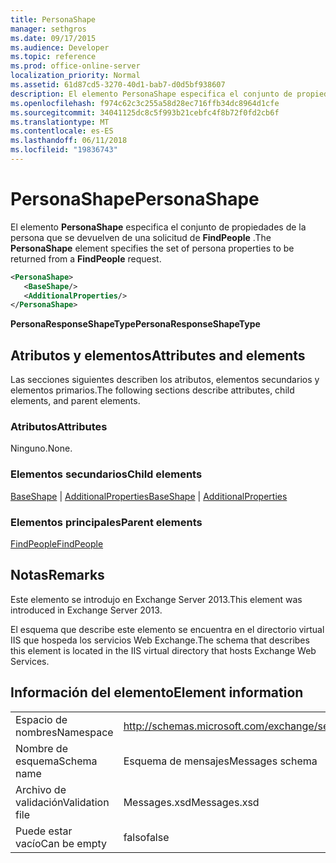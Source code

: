 ```yaml
---
title: PersonaShape
manager: sethgros
ms.date: 09/17/2015
ms.audience: Developer
ms.topic: reference
ms.prod: office-online-server
localization_priority: Normal
ms.assetid: 61d87cd5-3270-40d1-bab7-d0d5bf938607
description: El elemento PersonaShape especifica el conjunto de propiedades de la persona que se devuelven de una solicitud de FindPeople.
ms.openlocfilehash: f974c62c3c255a58d28ec716ffb34dc8964d1cfe
ms.sourcegitcommit: 34041125dc8c5f993b21cebfc4f8b72f0fd2cb6f
ms.translationtype: MT
ms.contentlocale: es-ES
ms.lasthandoff: 06/11/2018
ms.locfileid: "19836743"
---
```

# <a name="personashape"></a><span data-ttu-id="d1452-103">PersonaShape</span><span class="sxs-lookup"><span data-stu-id="d1452-103">PersonaShape</span></span>

<span data-ttu-id="d1452-104">El elemento **PersonaShape** especifica el conjunto de propiedades de la persona que se devuelven de una solicitud de **FindPeople** .</span><span class="sxs-lookup"><span data-stu-id="d1452-104">The **PersonaShape** element specifies the set of persona properties to be returned from a **FindPeople** request.</span></span> 
  
```XML
<PersonaShape>
   <BaseShape/>
   <AdditionalProperties/>
</PersonaShape>
```

 <span data-ttu-id="d1452-105">**PersonaResponseShapeType**</span><span class="sxs-lookup"><span data-stu-id="d1452-105">**PersonaResponseShapeType**</span></span>
## <a name="attributes-and-elements"></a><span data-ttu-id="d1452-106">Atributos y elementos</span><span class="sxs-lookup"><span data-stu-id="d1452-106">Attributes and elements</span></span>

<span data-ttu-id="d1452-107">Las secciones siguientes describen los atributos, elementos secundarios y elementos primarios.</span><span class="sxs-lookup"><span data-stu-id="d1452-107">The following sections describe attributes, child elements, and parent elements.</span></span>
  
### <a name="attributes"></a><span data-ttu-id="d1452-108">Atributos</span><span class="sxs-lookup"><span data-stu-id="d1452-108">Attributes</span></span>

<span data-ttu-id="d1452-109">Ninguno.</span><span class="sxs-lookup"><span data-stu-id="d1452-109">None.</span></span>
  
### <a name="child-elements"></a><span data-ttu-id="d1452-110">Elementos secundarios</span><span class="sxs-lookup"><span data-stu-id="d1452-110">Child elements</span></span>

<span data-ttu-id="d1452-111">[BaseShape](baseshape.md) | [AdditionalProperties](additionalproperties.md)</span><span class="sxs-lookup"><span data-stu-id="d1452-111">[BaseShape](baseshape.md) | [AdditionalProperties](additionalproperties.md)</span></span>
  
### <a name="parent-elements"></a><span data-ttu-id="d1452-112">Elementos principales</span><span class="sxs-lookup"><span data-stu-id="d1452-112">Parent elements</span></span>

[<span data-ttu-id="d1452-113">FindPeople</span><span class="sxs-lookup"><span data-stu-id="d1452-113">FindPeople</span></span>](findpeople.md)
  
## <a name="remarks"></a><span data-ttu-id="d1452-114">Notas</span><span class="sxs-lookup"><span data-stu-id="d1452-114">Remarks</span></span>

<span data-ttu-id="d1452-115">Este elemento se introdujo en Exchange Server 2013.</span><span class="sxs-lookup"><span data-stu-id="d1452-115">This element was introduced in Exchange Server 2013.</span></span>
  
<span data-ttu-id="d1452-116">El esquema que describe este elemento se encuentra en el directorio virtual IIS que hospeda los servicios Web Exchange.</span><span class="sxs-lookup"><span data-stu-id="d1452-116">The schema that describes this element is located in the IIS virtual directory that hosts Exchange Web Services.</span></span>
  
## <a name="element-information"></a><span data-ttu-id="d1452-117">Información del elemento</span><span class="sxs-lookup"><span data-stu-id="d1452-117">Element information</span></span>

|||
|:-----|:-----|
|<span data-ttu-id="d1452-118">Espacio de nombres</span><span class="sxs-lookup"><span data-stu-id="d1452-118">Namespace</span></span>  <br/> |http://schemas.microsoft.com/exchange/services/2006/messages  <br/> |
|<span data-ttu-id="d1452-119">Nombre de esquema</span><span class="sxs-lookup"><span data-stu-id="d1452-119">Schema name</span></span>  <br/> |<span data-ttu-id="d1452-120">Esquema de mensajes</span><span class="sxs-lookup"><span data-stu-id="d1452-120">Messages schema</span></span>  <br/> |
|<span data-ttu-id="d1452-121">Archivo de validación</span><span class="sxs-lookup"><span data-stu-id="d1452-121">Validation file</span></span>  <br/> |<span data-ttu-id="d1452-122">Messages.xsd</span><span class="sxs-lookup"><span data-stu-id="d1452-122">Messages.xsd</span></span>  <br/> |
|<span data-ttu-id="d1452-123">Puede estar vacío</span><span class="sxs-lookup"><span data-stu-id="d1452-123">Can be empty</span></span>  <br/> |<span data-ttu-id="d1452-124">falso</span><span class="sxs-lookup"><span data-stu-id="d1452-124">false</span></span>  <br/> |
   

